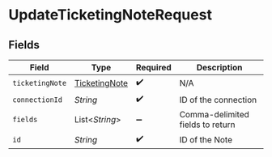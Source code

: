 # UpdateTicketingNoteRequest


## Fields

| Field                                                 | Type                                                  | Required                                              | Description                                           |
| ----------------------------------------------------- | ----------------------------------------------------- | ----------------------------------------------------- | ----------------------------------------------------- |
| `ticketingNote`                                       | [TicketingNote](../../models/shared/TicketingNote.md) | :heavy_check_mark:                                    | N/A                                                   |
| `connectionId`                                        | *String*                                              | :heavy_check_mark:                                    | ID of the connection                                  |
| `fields`                                              | List\<*String*>                                       | :heavy_minus_sign:                                    | Comma-delimited fields to return                      |
| `id`                                                  | *String*                                              | :heavy_check_mark:                                    | ID of the Note                                        |